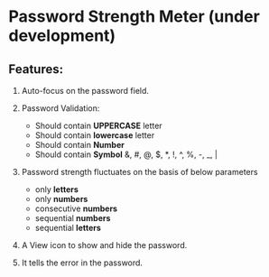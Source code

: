 # Password Strength Meter (under development)

## Features:

1. Auto-focus on the password field.

2. Password Validation:
    - Should contain **UPPERCASE** letter
    - Should contain **lowercase** letter
    - Should contain **Number**
    - Should contain **Symbol** &, #, @, $, *, !, ^, %, -, _, |

3. Password strength fluctuates on the basis of below parameters
    - only **letters**
    - only **numbers**
    - consecutive **numbers**
    - sequential **numbers**
    - sequential **letters**

4. A View icon to show and hide the password.

5. It tells the error in the password.